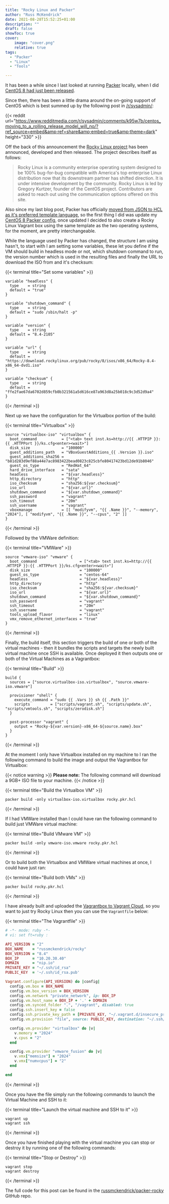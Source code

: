 ```yaml
---
title: "Rocky Linux and Packer"
author: "Russ McKendrick"
date: 2021-08-28T15:52:25+01:00
description: ""
draft: false
showToc: true
cover:
    image: "cover.png"
    relative: true
tags:
  - "Packer"
  - "Linux"
  - "Tools"

---
```


It has been a while since I last looked at running [Packer](https://www.packer.io) locally, when I did [CentOS 8 had just been released](/2019/10/13/packer-centos-8/).

Since then, there has been a little drama around the on-going support of CentOS which is best summed up by the following post in [/r/sysadmin/](https://www.reddit.com/r/sysadmin/):

{{< reddit url="https://www.redditmedia.com/r/sysadmin/comments/k95w7b/centos_moving_to_a_rolling_release_model_will_no/?ref_source=embed&amp;ref=share&amp;embed=true&amp;theme=dark" height="330" >}}

Off the back of this announcement the [Rocky Linux project](https://rockylinux.org) has been announced, developed and then released. The project describes itself as follows:

> Rocky Linux is a community enterprise operating system designed to be 100% bug-for-bug compatible with America's top enterprise Linux distribution now that its downstream partner has shifted direction. It is under intensive development by the community. Rocky Linux is led by Gregory Kurtzer, founder of the CentOS project. Contributors are asked to reach out using the communication options offered on this site.

Also since my last blog post, Packer has officially [moved from JSON to HCL as it's preferred template language](https://groups.google.com/g/hashicorp-announce/c/DE7q11FRTvc/m/eyZj2aF4AgAJ), so the first thing I did was update my [CentOS 8 Packer config](https://github.com/russmckendrick/packer-centos8), once updated I decided to also create a Rocky Linux Vagrant box using the same template as the two operating systems, for the moment, are pretty interchangeable.

While the language used by Packer has changed, the structure I am using hasn't, to start with I am setting some variables, these let you define if the VM should build in headless mode or not, which shutdown command to run, the version number which is used in the resulting files and finally the URL to download the ISO from and it's checksum:

{{< terminal title="Set some variables" >}}
``` hcl
variable "headless" {
  type    = string
  default = "true"
}

variable "shutdown_command" {
  type    = string
  default = "sudo /sbin/halt -p"
}

variable "version" {
  type    = string
  default = "8.4-2105"
}

variable "url" {
  type    = string
  default = "https://download.rockylinux.org/pub/rocky/8/isos/x86_64/Rocky-8.4-x86_64-dvd1.iso"
}

variable "checksum" {
  type    = string
  default = "ffe2fae67da6702d859cfb0b321561a5d616ce87a963d8a25b018c9c3d52d9a4"
}
```
{{< /terminal >}}

Next up we have the configuration for the Virtualbox portion of the build:


{{< terminal title="Virtualbox" >}}
``` hcl
source "virtualbox-iso" "virtualbox" {
  boot_command           = ["<tab> text inst.ks=http://{{ .HTTPIP }}:{{ .HTTPPort }}/ks.cfg<enter><wait>"]
  disk_size              = "100000"
  guest_additions_path   = "VBoxGuestAdditions_{{ .Version }}.iso"
  guest_additions_sha256 = "b81d283d9ef88a44e7ac8983422bead0823c825cbfe80417423bd12de91b8046"
  guest_os_type          = "RedHat_64"
  hard_drive_interface   = "sata"
  headless               = "${var.headless}"
  http_directory         = "http"
  iso_checksum           = "sha256:${var.checksum}"
  iso_url                = "${var.url}"
  shutdown_command       = "${var.shutdown_command}"
  ssh_password           = "vagrant"
  ssh_timeout            = "20m"
  ssh_username           = "vagrant"
  vboxmanage             = [[ "modifyvm", "{{ .Name }}", "--memory", "2024"], [ "modifyvm", "{{ .Name }}", "--cpus", "2" ]]
}
```
{{< /terminal >}}

Followed by the VMWare definition:

{{< terminal title="VMWare" >}}
``` hcl
source "vmware-iso" "vmware" {
  boot_command                   = ["<tab> text inst.ks=http://{{ .HTTPIP }}:{{ .HTTPPort }}/ks.cfg<enter><wait>"]
  disk_size                      = "100000"
  guest_os_type                  = "centos-64"
  headless                       = "${var.headless}"
  http_directory                 = "http"
  iso_checksum                   = "sha256:${var.checksum}"
  iso_url                        = "${var.url}"
  shutdown_command               = "${var.shutdown_command}"
  ssh_password                   = "vagrant"
  ssh_timeout                    = "20m"
  ssh_username                   = "vagrant"
  tools_upload_flavor            = "linux"
  vmx_remove_ethernet_interfaces = "true"
}
```
{{< /terminal >}}

Finally, the build itself, this section triggers the build of one or both of the virtual machines - then it bundles the scripts and targets the newly built virtual machine once SSH is available. Once deployed it then outputs one or both of the Virtual Machines as a Vagrantbox:

{{< terminal title="Build" >}}
``` hcl
build {
  sources = ["source.virtualbox-iso.virtualbox", "source.vmware-iso.vmware"]

  provisioner "shell" {
    execute_command = "sudo {{ .Vars }} sh {{ .Path }}"
    scripts         = ["scripts/vagrant.sh", "scripts/update.sh", "scripts/vmtools.sh", "scripts/zerodisk.sh"]
  }

  post-processor "vagrant" {
    output = "Rocky-${var.version}-x86_64-${source.name}.box"
  }
}
```
{{< /terminal >}}

At the moment I only have Virtualbox installed on my machine to I ran the following command to build the image and output the Vagrantbox for Virtualbox:

{{< notice warning >}}
**Please note:** The following command will download a 9GB+ ISO file to your machine.
{{< /notice >}}

{{< terminal title="Build the Virtualbox VM" >}}
``` terminfo
packer build -only virtualbox-iso.virtualbox rocky.pkr.hcl
```
{{< /terminal >}}

If I had VMWare installed than I could have ran the following command to build just VMWare virtual machine:

{{< terminal title="Build VMware VM" >}}
``` terminfo
packer build -only vmware-iso.vmware rocky.pkr.hcl
```
{{< /terminal >}}


Or to build both the Virtualbox and VMWare virtual machines at once, I could have just ran:

{{< terminal title="Build both VMs" >}}
``` terminfo
packer build rocky.pkr.hcl
```
{{< /terminal >}}

I have already built and uploaded the [Vagrantbox to Vagrant Cloud](https://app.vagrantup.com/russmckendrick/boxes/rocky), so you want to just try Rocky Linux then you can use the `Vagrantfile` below:

{{< terminal title="The Vagrantfile" >}}
``` ruby
# -*- mode: ruby -*-
# vi: set ft=ruby :

API_VERSION = "2"
BOX_NAME    = "russmckendrick/rocky"
BOX_VERSION = "8.4"
BOX_IP      = "10.20.30.40"
DOMAIN      = "nip.io"
PRIVATE_KEY = "~/.ssh/id_rsa"
PUBLIC_KEY  = '~/.ssh/id_rsa.pub'

Vagrant.configure(API_VERSION) do |config|
  config.vm.box = BOX_NAME
  config.vm.box_version = BOX_VERSION
  config.vm.network "private_network", ip: BOX_IP
  config.vm.host_name = BOX_IP + '.' + DOMAIN
  config.vm.synced_folder ".", "/vagrant", disabled: true
  config.ssh.insert_key = false
  config.ssh.private_key_path = [PRIVATE_KEY, "~/.vagrant.d/insecure_private_key"]
  config.vm.provision "file", source: PUBLIC_KEY, destination: "~/.ssh/authorized_keys"

  config.vm.provider "virtualbox" do |v|
    v.memory = "2024"
    v.cpus = "2"
  end

  config.vm.provider "vmware_fusion" do |v|
    v.vmx["memsize"] = "2024"
    v.vmx["numvcpus"] = "2"
  end

end
```
{{< /terminal >}}

Once you have the file simply run the following commands to launch the Virtual Machine and SSH to it:

{{< terminal title="Launch the virtual machine and SSH to it" >}}
``` terminfo
vagrant up
vagrant ssh
```
{{< /terminal >}}

Once you have finished playing with the virtual machine you can stop or destroy it by running one of the following commands:

{{< terminal title="Stop or Destroy" >}}
``` terminfo
vagrant stop
vagrant destroy
```
{{< /terminal >}}

The full code for this post can be found in the [russmckendrick/packer-rocky](https://github.com/russmckendrick/packer-rocky) GitHub repo.
